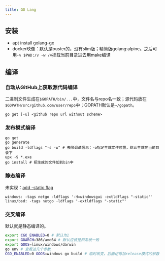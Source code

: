 ```yaml
---
title: GO Lang
---
```


## 安装

* apt install golang-go
* docker映像：默认是buster的，没有slim版；精简版golang:alpine。之后可用`-v $PWD:/v -w /v`挂载当前目录进去用make编译

## 编译

### 自动从GitHub上获取源代码编译

二进制文件生成在`$GOPATH/bin/...`中，文件名与repo名一致；源代码放在`$GOPATH/src/github.com/user/repo`中；GOPATH默认是`~/gopath`。

```
go get [-u] <github repo url without scheme>
```

### 发布模式编译

```
go get
go generate
go build -ldflags "-s -w" # 去除调试信息；-o指定生成文件位置，默认生成在当前目录下
upx -9 *.exe
go install # 把生成的文件加到bin中
```

### 静态编译

未实现：[add -static flag](https://github.com/golang/go/issues/26492)

```
windows: -tags netgo -ldflags '-H=windowsgui -extldflags "-static"'
linux/bsd: -tags netgo -ldflags '-extldflags "-static"'
```

### 交叉编译

默认就是静态编译的。

```bash
export CGO_ENABLED=0 # 默认为1
export GOARCH=386/amd64 # 默认应该是和系统一致
export GOOS=linux/windows/darwin
go env # 查看这几个参数
CGO_ENABLED=0 GOOS=windows go build # 临时改变，后面记得加release模式的参数
```
